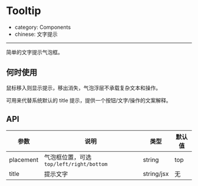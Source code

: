 # Tooltip

- category: Components
- chinese: 文字提示

---

简单的文字提示气泡框。

## 何时使用

鼠标移入则显示提示，移出消失，气泡浮层不承载复杂文本和操作。

可用来代替系统默认的 title 提示，提供一个按钮/文字/操作的文案解释。

## API

| 参数      | 说明                                     | 类型       | 默认值 |
|-----------|------------------------------------------|------------|--------|
| placement | 气泡框位置，可选 `top/left/right/bottom` | string     | top    |
| title     | 提示文字                                 | string/jsx | 无     |
